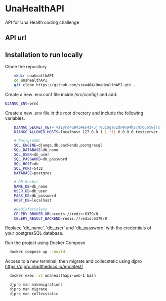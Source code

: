 
# UnaHealthAPI

API for Una Health coding challenge


## API url


## Installation to run locally

Clone the repository

```bash
    mkdir unahealthAPI
    cd unahealthAPI
    git clone https://github.com/szew404/UnaHealthAPI.git .
```

Create a new .env.conf file inside /src/config/ and add:

```bash
DJANGO_ENV=prod
```

Create a new .env file in the root directory and include the following variables.

```bash
    DJANGO_SECRET_KEY='v$1y@d4u843#es4z+3j!%5i$gav2d@e%94h27mxq6ot&j)c-5-'
    DJANGO_ALLOWED_HOSTS=localhost 127.0.0.1 [::1] 0.0.0.0 testserver

    # PostgreSQL
    SQL_ENGINE=django.db.backends.postgresql
    SQL_DATABASE=db_name
    SQL_USER=db_user
    SQL_PASSWORD=db_password
    SQL_HOST=db
    SQL_PORT=5432
    DATABASE=postgres

    # DB Docker
    NAME_DB=db_name
    USER_DB=db_user
    PASS_DB=db_password
    HOST_DB=localhost

    #RedisforCelery
    CELERY_BROKER_URL=redis://redis:6379/0
    CELERY_RESULT_BACKEND=redis://redis:6379/0
```
    
Replace 'db_name', 'db_user' and 'db_password' with the credentials of your postgresSQL database.

Run the project using Docker Compose

```bash
  docker compose up --build
```

Access to a new terminal, then migrate and collecstatic using djpro https://djpro.readthedocs.io/en/latest/

```bash
  docker exec -it unahealthapi-web-1 bash
```

```bash
  djpro man makemigrations
  djpro man migrate
  djpro man collecstatic
```